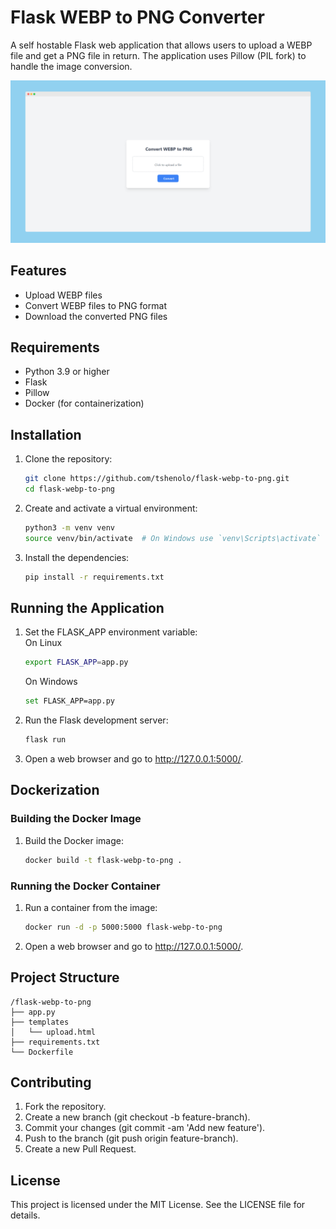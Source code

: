 # Flask WEBP to PNG Converter

A self hostable Flask web application that allows users to upload a WEBP file and get a PNG file in return. The application uses Pillow (PIL fork) to handle the image conversion.

![screenshot](screenshot.png)

## Features

- Upload WEBP files
- Convert WEBP files to PNG format
- Download the converted PNG files

## Requirements

- Python 3.9 or higher
- Flask
- Pillow
- Docker (for containerization)

## Installation

1. Clone the repository:

    ```bash
   git clone https://github.com/tshenolo/flask-webp-to-png.git
   cd flask-webp-to-png
    ```

2. Create and activate a virtual environment:
    ```bash
    python3 -m venv venv
    source venv/bin/activate  # On Windows use `venv\Scripts\activate`
    ```

3. Install the dependencies:
    ```bash
    pip install -r requirements.txt
    ```

## Running the Application

1. Set the FLASK_APP environment variable:  
    On Linux  
    ```bash
    export FLASK_APP=app.py 
    ```
    On Windows
    ```bash
    set FLASK_APP=app.py
    ```

2. Run the Flask development server:
    ```bash
    flask run
    ```

3. Open a web browser and go to http://127.0.0.1:5000/.


## Dockerization
### Building the Docker Image
1. Build the Docker image:
    ```bash
    docker build -t flask-webp-to-png .
    ```

### Running the Docker Container
1. Run a container from the image:
    ```bash
    docker run -d -p 5000:5000 flask-webp-to-png
    ```

2. Open a web browser and go to http://127.0.0.1:5000/.

## Project Structure
    /flask-webp-to-png
    ├── app.py
    ├── templates
    │   └── upload.html
    ├── requirements.txt
    └── Dockerfile

## Contributing
1. Fork the repository.
2. Create a new branch (git checkout -b feature-branch).
3. Commit your changes (git commit -am 'Add new feature').
4. Push to the branch (git push origin feature-branch).
5. Create a new Pull Request.

## License
This project is licensed under the MIT License. See the LICENSE file for details.










